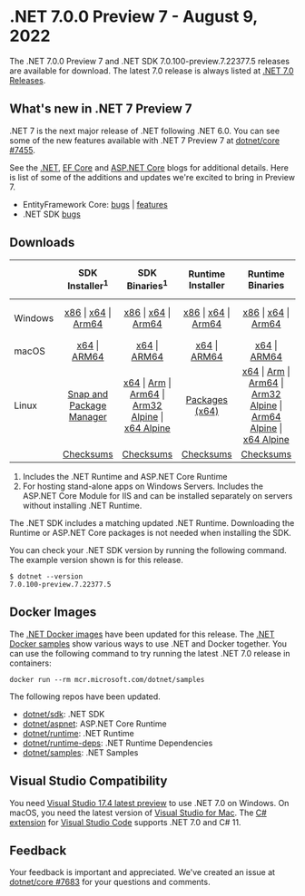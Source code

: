 # .NET 7.0.0 Preview 7  - August 9, 2022

The .NET 7.0.0 Preview 7 and .NET SDK 7.0.100-preview.7.22377.5 releases are available for download. The latest 7.0 release is always listed at [.NET 7.0 Releases](../README.md).

## What's new in .NET 7 Preview 7

.NET 7 is the next major release of .NET following .NET 6.0. You can see some of the new features available with .NET 7 Preview 7 at [dotnet/core #7455](https://github.com/dotnet/core/issues/7455).

See the [.NET][dotnet-blog], [EF Core][ef-blog] and [ASP.NET Core][aspnet-blog] blogs for additional details.
Here is list of some of the additions and updates we're excited to bring in Preview 7.

* EntityFramework Core: [bugs][ef_bugs] | [features][ef_features]
* .NET SDK [bugs][sdk_bugs]

## Downloads

|           | SDK Installer<sup>1</sup>                        | SDK Binaries<sup>1</sup>                 | Runtime Installer                                        | Runtime Binaries                                 | ASP.NET Core Runtime           |Windows Desktop Runtime          |
| --------- | :------------------------------------------:     | :----------------------:                 | :---------------------------:                            | :-------------------------:                      | :-----------------:            | :-----------------:            |
| Windows   | [x86][dotnet-sdk-win-x86.exe] \| [x64][dotnet-sdk-win-x64.exe] \| [Arm64][dotnet-sdk-win-arm64.exe] | [x86][dotnet-sdk-win-x86.zip] \| [x64][dotnet-sdk-win-x64.zip] \|  [Arm64][dotnet-sdk-win-arm64.zip] | [x86][dotnet-runtime-win-x86.exe] \| [x64][dotnet-runtime-win-x64.exe] \| [Arm64][dotnet-runtime-win-arm64.exe] | [x86][dotnet-runtime-win-x86.zip] \| [x64][dotnet-runtime-win-x64.zip] \| [Arm64][dotnet-runtime-win-arm64.zip] | [x86][aspnetcore-runtime-win-x86.exe] \| [x64][aspnetcore-runtime-win-x64.exe] \|<br/> [Hosting Bundle][dotnet-hosting-win.exe]<sup>2</sup> | [x86][windowsdesktop-runtime-win-x86.exe] \| [x64][windowsdesktop-runtime-win-x64.exe] \| [Arm64][windowsdesktop-runtime-win-arm64.exe] |
| macOS     | [x64][dotnet-sdk-osx-x64.pkg] \| [ARM64][dotnet-sdk-osx-arm64.pkg] | [x64][dotnet-sdk-osx-x64.tar.gz] \| [ARM64][dotnet-sdk-osx-arm64.tar.gz]  | [x64][dotnet-runtime-osx-x64.pkg] \| [ARM64][dotnet-runtime-osx-arm64.pkg] | [x64][dotnet-runtime-osx-x64.tar.gz] \| [ARM64][dotnet-runtime-osx-arm64.tar.gz]| [x64][aspnetcore-runtime-osx-x64.tar.gz] \| [ARM64][aspnetcore-runtime-osx-arm64.tar.gz] | - |<sup>1</sup>
| Linux     |  [Snap and Package Manager](../install-linux.md)  | [x64][dotnet-sdk-linux-x64.tar.gz] \| [Arm][dotnet-sdk-linux-arm.tar.gz]  \| [Arm64][dotnet-sdk-linux-arm64.tar.gz] \| [Arm32 Alpine][dotnet-sdk-linux-musl-arm.tar.gz]  \| [x64 Alpine][dotnet-sdk-linux-musl-x64.tar.gz] | [Packages (x64)][linux-packages] | [x64][dotnet-runtime-linux-x64.tar.gz] \| [Arm][dotnet-runtime-linux-arm.tar.gz] \| [Arm64][dotnet-runtime-linux-arm64.tar.gz] \| [Arm32 Alpine][dotnet-runtime-linux-musl-arm.tar.gz] \| [Arm64 Alpine][dotnet-runtime-linux-musl-arm64.tar.gz] \| [x64 Alpine][dotnet-runtime-linux-musl-x64.tar.gz]  | [x64][aspnetcore-runtime-linux-x64.tar.gz]<sup>1</sup>  \| [Arm][aspnetcore-runtime-linux-arm.tar.gz]<sup>1</sup> \| [Arm64][aspnetcore-runtime-linux-arm64.tar.gz]<sup>1</sup> \| [x64 Alpine][aspnetcore-runtime-linux-musl-x64.tar.gz] | - | <sup>1</sup> |
|  | [Checksums][checksums-sdk]                             | [Checksums][checksums-sdk]                                      | [Checksums][checksums-runtime]                             | [Checksums][checksums-runtime]  | [Checksums][checksums-runtime]  | [Checksums][checksums-runtime]


1. Includes the .NET Runtime and ASP.NET Core Runtime
2. For hosting stand-alone apps on Windows Servers. Includes the ASP.NET Core Module for IIS and can be installed separately on servers without installing .NET Runtime.


The .NET SDK includes a matching updated .NET Runtime. Downloading the Runtime or ASP.NET Core packages is not needed when installing the SDK.

You can check your .NET SDK version by running the following command. The example version shown is for this release.

```console
$ dotnet --version
7.0.100-preview.7.22377.5
```

## Docker Images

The [.NET Docker images](https://hub.docker.com/_/microsoft-dotnet) have been updated for this release. The [.NET Docker samples](https://github.com/dotnet/dotnet-docker/blob/main/samples/README.md) show various ways to use .NET and Docker together. You can use the following command to try running the latest .NET 7.0 release in containers:

```console
docker run --rm mcr.microsoft.com/dotnet/samples
```

The following repos have been updated.

* [dotnet/sdk](https://github.com/dotnet/dotnet-docker/blob/main/README.sdk.md): .NET SDK
* [dotnet/aspnet](https://github.com/dotnet/dotnet-docker/blob/main/README.aspnet.md): ASP.NET Core Runtime
* [dotnet/runtime](https://github.com/dotnet/dotnet-docker/blob/main/README.runtime.md): .NET Runtime
* [dotnet/runtime-deps](https://github.com/dotnet/dotnet-docker/blob/main/README.runtime.md): .NET Runtime Dependencies
* [dotnet/samples](https://github.com/dotnet/dotnet-docker/blob/main/README.samples.md): .NET Samples

## Visual Studio Compatibility

You need [Visual Studio 17.4 latest preview](https://visualstudio.microsoft.com) to use .NET 7.0 on Windows. On macOS, you need the latest version of [Visual Studio for Mac](https://visualstudio.microsoft.com/vs/mac/). The [C# extension](https://code.visualstudio.com/docs/languages/dotnet) for [Visual Studio Code](https://code.visualstudio.com/) supports .NET 7.0 and C# 11.


## Feedback

Your feedback is important and appreciated. We've created an issue at [dotnet/core #7683](https://github.com/dotnet/core/issues/7683) for your questions and comments.

[blob-runtime]: https://dotnetcli.blob.core.windows.net/dotnet/Runtime/
[blob-sdk]: https://dotnetcli.blob.core.windows.net/dotnet/Sdk/
[release-notes]: https://github.com/dotnet/core/blob/main/release-notes/7.0/preview/7.0.0-preview.7.md

[checksums-runtime]: https://dotnetcli.blob.core.windows.net/dotnet/checksums/7.0.0-preview.7-sha.txt
[checksums-sdk]: https://dotnetcli.blob.core.windows.net/dotnet/checksums/7.0.0-preview.7-sha.txt

[linux-install]: https://github.com/dotnet/core/blob/main/release-notes/7.0/install-linux.md
[linux-setup]: https://github.com/dotnet/core/blob/main/Documentation/linux-setup.md

[dotnet-blog]:  https://devblogs.microsoft.com/dotnet/announcing-dotnet-7-preview-7/
[aspnet-blog]: https://devblogs.microsoft.com/dotnet/asp-net-core-updates-in-dotnet-7-preview-7
[ef-blog]: https://devblogs.microsoft.com/dotnet/announcing-ef7-preview7
[ef_bugs]: https://github.com/dotnet/efcore/issues?q=is%3Aissue+milestone%3A7.0.0-preview7+is%3Aclosed+label%3Atype-bug
[ef_features]: https://github.com/dotnet/efcore/issues?q=is%3Aissue+milestone%3A7.0.0-preview7+is%3Aclosed+label%3Atype-enhancement

[aspnet_bugs]: https://github.com/aspnet/AspNetCore/issues?q=is%3Aissue+milestone%3A7.0.0-preview7+label%3ADone+label%3Abug
[aspnet_features]: https://github.com/aspnet/AspNetCore/issues?q=is%3Aissue+milestone%3A7.0.0-preview7+label%3ADone+label%3Aenhancement
[runtime_bugs]: https://github.com/dotnet/runtime/issues?utf8=%E2%9C%93&q=is%3Aissue+milestone%3A7.0+label%3Abug+
[runtime_features]: https://github.com/dotnet/runtime/issues?q=is%3Aissue+milestone%3A7.0+label%3Aenhancement

[sdk_bugs]: https://github.com/dotnet/sdk/issues?q=is%3Aissue+is%3Aclosed+milestone%3A7.0.1xx

[linux-packages]: ../install-linux.md


[//]: # ( Runtime 7.0.0-preview.7.22375.6)
[dotnet-runtime-linux-arm.tar.gz]: https://download.visualstudio.microsoft.com/download/pr/a03dc944-4c4d-4357-ae34-a97e59020f99/9951f440936e6967a3a62961119a7274/dotnet-runtime-7.0.0-preview.7.22375.6-linux-arm.tar.gz
[dotnet-runtime-linux-arm64.tar.gz]: https://download.visualstudio.microsoft.com/download/pr/c09945b9-bc4b-4f81-adf8-01daecbe65fb/7992ad0a8673a56f63261eb6f14e6b1c/dotnet-runtime-7.0.0-preview.7.22375.6-linux-arm64.tar.gz
[dotnet-runtime-linux-musl-arm.tar.gz]: https://download.visualstudio.microsoft.com/download/pr/4240849f-1081-4d35-a4cc-6722b5c0522b/cd681e9359e9ce16ff9c3f5390967100/dotnet-runtime-7.0.0-preview.7.22375.6-linux-musl-arm.tar.gz
[dotnet-runtime-linux-musl-arm64.tar.gz]: https://download.visualstudio.microsoft.com/download/pr/a764dcf7-37c6-478b-a411-f912aa15e47a/014d13c3384061dde13d728171d3bd64/dotnet-runtime-7.0.0-preview.7.22375.6-linux-musl-arm64.tar.gz
[dotnet-runtime-linux-musl-x64.tar.gz]: https://download.visualstudio.microsoft.com/download/pr/dfcc36cc-aba2-46d9-9c0f-b6ed897b2c24/d4f83f872767f38a13e1cd4379a2ea80/dotnet-runtime-7.0.0-preview.7.22375.6-linux-musl-x64.tar.gz
[dotnet-runtime-linux-x64.tar.gz]: https://download.visualstudio.microsoft.com/download/pr/57191b50-7af9-40d1-86a6-73dac33795fb/51ccaf67389abbd80249ddeebe7bc3cd/dotnet-runtime-7.0.0-preview.7.22375.6-linux-x64.tar.gz
[dotnet-runtime-osx-arm64.pkg]: https://download.visualstudio.microsoft.com/download/pr/b84c6db5-5c65-4d26-b705-0c3f5320d2fa/48b49ac04cc7929e05db6a76cd7cd621/dotnet-runtime-7.0.0-preview.7.22375.6-osx-arm64.pkg
[dotnet-runtime-osx-arm64.tar.gz]: https://download.visualstudio.microsoft.com/download/pr/be63ba3f-9707-448e-8b41-b2b19c7a61ae/b762ab7c0947ab72ea8438809cd95e6c/dotnet-runtime-7.0.0-preview.7.22375.6-osx-arm64.tar.gz
[dotnet-runtime-osx-x64.pkg]: https://download.visualstudio.microsoft.com/download/pr/b3d72f3f-cbb6-40cf-8f19-2df35554ad35/3f247901e4f567fdf5defcda474ce080/dotnet-runtime-7.0.0-preview.7.22375.6-osx-x64.pkg
[dotnet-runtime-osx-x64.tar.gz]: https://download.visualstudio.microsoft.com/download/pr/7bd38473-15b6-4c6e-8bb0-891dbbbd3a45/37442e606ac06e70a2fa477a18995a62/dotnet-runtime-7.0.0-preview.7.22375.6-osx-x64.tar.gz
[dotnet-runtime-win-arm64.exe]: https://download.visualstudio.microsoft.com/download/pr/af6f381a-56cd-4bd6-bf64-23932530313a/132691fa06f33577e36ab0d36f872da6/dotnet-runtime-7.0.0-preview.7.22375.6-win-arm64.exe
[dotnet-runtime-win-arm64.zip]: https://download.visualstudio.microsoft.com/download/pr/7220ed15-b418-4b78-b5fd-196138a84e24/9ed0d9141ccbebfc77daade3a138581b/dotnet-runtime-7.0.0-preview.7.22375.6-win-arm64.zip
[dotnet-runtime-win-x64.exe]: https://download.visualstudio.microsoft.com/download/pr/988cb0b1-28f3-42cc-a2db-15353c215f20/af3c7dbb6599176de06720cf62755ab5/dotnet-runtime-7.0.0-preview.7.22375.6-win-x64.exe
[dotnet-runtime-win-x64.zip]: https://download.visualstudio.microsoft.com/download/pr/f27d0c63-1046-425b-a776-fd48d2a97339/657ea2aa9f400c8a2e7b18442f75307d/dotnet-runtime-7.0.0-preview.7.22375.6-win-x64.zip
[dotnet-runtime-win-x86.exe]: https://download.visualstudio.microsoft.com/download/pr/42d0f5ae-07fe-4e00-9063-621d02502bb0/6460b0bfdf68338252f957a7d602094d/dotnet-runtime-7.0.0-preview.7.22375.6-win-x86.exe
[dotnet-runtime-win-x86.zip]: https://download.visualstudio.microsoft.com/download/pr/36476c0d-5a53-445e-b882-7c42307e28d9/8918cf364a8ce5d64f8619c0a171d6a0/dotnet-runtime-7.0.0-preview.7.22375.6-win-x86.zip

[//]: # ( WindowsDesktop 7.0.0-preview.7.22377.1)
[windowsdesktop-runtime-win-arm64.exe]: https://download.visualstudio.microsoft.com/download/pr/044900a2-daf6-47b2-9daa-23237201f6b1/b846901d63ac175b30d483818b4dbda4/windowsdesktop-runtime-7.0.0-preview.7.22377.1-win-arm64.exe
[windowsdesktop-runtime-win-arm64.zip]: https://download.visualstudio.microsoft.com/download/pr/082715a3-03d4-4e8e-92e2-b1b0b3af9f7d/09881075bfdc2579c8016df7a11f6987/windowsdesktop-runtime-7.0.0-preview.7.22377.1-win-arm64.zip
[windowsdesktop-runtime-win-x64.exe]: https://download.visualstudio.microsoft.com/download/pr/54966bf6-7a05-4b40-86fc-bf3d73804412/e0ba9f6ff2b4b2f6d1a04ad34661b9f3/windowsdesktop-runtime-7.0.0-preview.7.22377.1-win-x64.exe
[windowsdesktop-runtime-win-x64.zip]: https://download.visualstudio.microsoft.com/download/pr/67b8d0c8-511e-4284-a741-d4d62451721d/3c37e14e352c7d30e5101cf90b2151be/windowsdesktop-runtime-7.0.0-preview.7.22377.1-win-x64.zip
[windowsdesktop-runtime-win-x86.exe]: https://download.visualstudio.microsoft.com/download/pr/09263440-7abc-4da1-9c0a-faa6f4d25c2c/91fd583d7c20bcec5a6dcae7bce21340/windowsdesktop-runtime-7.0.0-preview.7.22377.1-win-x86.exe
[windowsdesktop-runtime-win-x86.zip]: https://download.visualstudio.microsoft.com/download/pr/73e88a42-b10f-4d17-b87b-e89c7b779e6a/d96be9b459f4493836025c4e8c54812c/windowsdesktop-runtime-7.0.0-preview.7.22377.1-win-x86.zip

[//]: # ( ASP 7.0.0-preview.7.22376.6)
[aspnetcore-runtime-linux-arm.tar.gz]: https://download.visualstudio.microsoft.com/download/pr/6c3ae0d2-d013-46c3-8892-cb7267a7ff41/e165e668d0e1ca4308d416688e6658af/aspnetcore-runtime-7.0.0-preview.7.22376.6-linux-arm.tar.gz
[aspnetcore-runtime-linux-arm64.tar.gz]: https://download.visualstudio.microsoft.com/download/pr/d6db9068-b8bf-4148-8c46-b5ee6b5a1a8e/eebc3347e69547e59145094b76efa1f5/aspnetcore-runtime-7.0.0-preview.7.22376.6-linux-arm64.tar.gz
[aspnetcore-runtime-linux-musl-arm.tar.gz]: https://download.visualstudio.microsoft.com/download/pr/534528b7-fa63-4a30-a955-ce7b38b49836/d3a4ee5dcc2e64d595826818a6b09054/aspnetcore-runtime-7.0.0-preview.7.22376.6-linux-musl-arm.tar.gz
[aspnetcore-runtime-linux-musl-arm64.tar.gz]: https://download.visualstudio.microsoft.com/download/pr/d5fa7246-5fb0-4147-befb-6621a28bb3fd/9910804fa539f52f89cec2968c6b43bb/aspnetcore-runtime-7.0.0-preview.7.22376.6-linux-musl-arm64.tar.gz
[aspnetcore-runtime-linux-musl-x64.tar.gz]: https://download.visualstudio.microsoft.com/download/pr/ee3df51e-b96c-419b-871f-1b23bd2ec462/777531cd6ae40b65b5329ff397f02b4b/aspnetcore-runtime-7.0.0-preview.7.22376.6-linux-musl-x64.tar.gz
[aspnetcore-runtime-linux-x64.tar.gz]: https://download.visualstudio.microsoft.com/download/pr/0dcd6772-e520-4827-92e4-ad840230fe1b/fc025ae94601620a7133f8479e8458ec/aspnetcore-runtime-7.0.0-preview.7.22376.6-linux-x64.tar.gz
[aspnetcore-runtime-osx-arm64.tar.gz]: https://download.visualstudio.microsoft.com/download/pr/8041c215-8bb1-41f1-b550-ca5298ae49c0/4bf353f81b4b4e0d36146794e0121bde/aspnetcore-runtime-7.0.0-preview.7.22376.6-osx-arm64.tar.gz
[aspnetcore-runtime-osx-x64.tar.gz]: https://download.visualstudio.microsoft.com/download/pr/8a2b2985-e061-44e4-9f9d-915179671a7a/1e4005f1d349063642beb40ee5ac8bf5/aspnetcore-runtime-7.0.0-preview.7.22376.6-osx-x64.tar.gz
[aspnetcore-runtime-win-arm64.zip]: https://download.visualstudio.microsoft.com/download/pr/11c72c67-d04c-467f-8888-287933dab529/932554eab2f95d9ced409c0bdaeee675/aspnetcore-runtime-7.0.0-preview.7.22376.6-win-arm64.zip
[aspnetcore-runtime-win-x64.exe]: https://download.visualstudio.microsoft.com/download/pr/ea777e69-ab31-4098-961d-94c58f95bdec/b3565a4921faa7505c8846334d9bc182/aspnetcore-runtime-7.0.0-preview.7.22376.6-win-x64.exe
[aspnetcore-runtime-win-x64.zip]: https://download.visualstudio.microsoft.com/download/pr/1e840cc8-76b6-4a84-a77d-6fd90706dd6b/172fc9d6307ecc6fbdbbd966c0685bd2/aspnetcore-runtime-7.0.0-preview.7.22376.6-win-x64.zip
[aspnetcore-runtime-win-x86.exe]: https://download.visualstudio.microsoft.com/download/pr/064c9f16-79ab-4544-9d5b-6a8fb8be9606/33df708c6cf4b8e05b37f9e068664d2d/aspnetcore-runtime-7.0.0-preview.7.22376.6-win-x86.exe
[aspnetcore-runtime-win-x86.zip]: https://download.visualstudio.microsoft.com/download/pr/0441e297-ed0a-40e2-92b8-8423f6533ce1/627e3a9ab90d5c4477d336aa51de6915/aspnetcore-runtime-7.0.0-preview.7.22376.6-win-x86.zip
[dotnet-hosting-win.exe]: https://download.visualstudio.microsoft.com/download/pr/631153b8-471e-4d87-b10b-0189effbb9b6/c2ee977331b586868aeabbeaa85a76b7/dotnet-hosting-7.0.0-preview.7.22376.6-win.exe

[//]: # ( SDK 7.0.100-preview.7.22377.5)
[dotnet-sdk-linux-arm.tar.gz]: https://download.visualstudio.microsoft.com/download/pr/eff0d8e7-a354-486b-b440-261808ebc68f/5271723f2663e5ebd561f733b7088c2f/dotnet-sdk-7.0.100-preview.7.22377.5-linux-arm.tar.gz
[dotnet-sdk-linux-arm64.tar.gz]: https://download.visualstudio.microsoft.com/download/pr/261a4c75-3058-4319-98b7-050c1c12f8e8/46d3da56919fb74ef4e1eccdfa24e4e8/dotnet-sdk-7.0.100-preview.7.22377.5-linux-arm64.tar.gz
[dotnet-sdk-linux-musl-arm.tar.gz]: https://download.visualstudio.microsoft.com/download/pr/7d5ae509-d9c5-4954-a75d-ad0313e0db57/5d7071191a810fd29166583d8aeac8f5/dotnet-sdk-7.0.100-preview.7.22377.5-linux-musl-arm.tar.gz
[dotnet-sdk-linux-musl-arm64.tar.gz]: https://download.visualstudio.microsoft.com/download/pr/7f96b33e-f7a5-44e2-a14b-93817c767a96/d5f6b05bd0db4c4adb9d9391f48fb563/dotnet-sdk-7.0.100-preview.7.22377.5-linux-musl-arm64.tar.gz
[dotnet-sdk-linux-musl-x64.tar.gz]: https://download.visualstudio.microsoft.com/download/pr/8f31ca33-f007-4ecd-b6f3-f2edc8f26c24/43b6e9f770f7194b04094848650dcc23/dotnet-sdk-7.0.100-preview.7.22377.5-linux-musl-x64.tar.gz
[dotnet-sdk-linux-x64.tar.gz]: https://download.visualstudio.microsoft.com/download/pr/aabf15d3-f201-4a6c-9a7e-def050d054af/0a8eba2d8abcf1c28605744f3a48252f/dotnet-sdk-7.0.100-preview.7.22377.5-linux-x64.tar.gz
[dotnet-sdk-osx-arm64.pkg]: https://download.visualstudio.microsoft.com/download/pr/064356b7-bf90-4c32-bfa9-f5acad1b24fb/dafa5b5f0b7c57d851f5af4d78db2f61/dotnet-sdk-7.0.100-preview.7.22377.5-osx-arm64.pkg
[dotnet-sdk-osx-arm64.tar.gz]: https://download.visualstudio.microsoft.com/download/pr/b3b49061-1894-4454-9976-5ee9f310e3e9/36ad0ad134881d00d4e10144ede8cc36/dotnet-sdk-7.0.100-preview.7.22377.5-osx-arm64.tar.gz
[dotnet-sdk-osx-x64.pkg]: https://download.visualstudio.microsoft.com/download/pr/c4688e7c-6076-4e7c-bc8d-99ff138f91ce/059f21d41a3e06aeba8ef02d465887ab/dotnet-sdk-7.0.100-preview.7.22377.5-osx-x64.pkg
[dotnet-sdk-osx-x64.tar.gz]: https://download.visualstudio.microsoft.com/download/pr/7936e760-5156-45ec-aee6-ab8cdd988a32/5b3b9cc8a843a60fec8e3ac54b4f830e/dotnet-sdk-7.0.100-preview.7.22377.5-osx-x64.tar.gz
[dotnet-sdk-win-arm64.exe]: https://download.visualstudio.microsoft.com/download/pr/07d775fb-749b-4195-aeba-d4430c1d47a6/7ee1a729533cab0610b922fad2b1e553/dotnet-sdk-7.0.100-preview.7.22377.5-win-arm64.exe
[dotnet-sdk-win-arm64.zip]: https://download.visualstudio.microsoft.com/download/pr/905442ac-7fe5-4923-95da-04d9e6c75cc6/b0f1e201750bde1eabe8af14926b2971/dotnet-sdk-7.0.100-preview.7.22377.5-win-arm64.zip
[dotnet-sdk-win-x64.exe]: https://download.visualstudio.microsoft.com/download/pr/de09adf7-98ac-4007-8f18-a6f002e4f512/a84f209bc2257378eef88b7f7a9877c3/dotnet-sdk-7.0.100-preview.7.22377.5-win-x64.exe
[dotnet-sdk-win-x64.zip]: https://download.visualstudio.microsoft.com/download/pr/6cab7ce9-f869-4234-afdf-7e0656f2464a/ea6241b4526dc04c97b4c3c64bf54c67/dotnet-sdk-7.0.100-preview.7.22377.5-win-x64.zip
[dotnet-sdk-win-x86.exe]: https://download.visualstudio.microsoft.com/download/pr/23a80e8a-35ed-43bc-a381-ae9f1f35d410/2bce5097dd493fcb7a3d323b79cc4f5a/dotnet-sdk-7.0.100-preview.7.22377.5-win-x86.exe
[dotnet-sdk-win-x86.zip]: https://download.visualstudio.microsoft.com/download/pr/7667115b-b92a-41e8-8df3-9331f78a5b41/8123f1568794215b8cb93f7608e34109/dotnet-sdk-7.0.100-preview.7.22377.5-win-x86.zip
